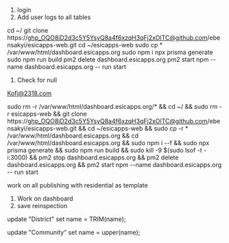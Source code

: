 1. login
2. Add user logs to all tables


cd ~/
git clone https://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@github.com/ebensakyi/esicapps-web.git
cd ~/esicapps-web
sudo cp * /var/www/html/dashboard.esicapps.org
sudo npm i
npx prisma generate
sudo npm run build
pm2 delete dashboard.esicapps.org
pm2 start npm --name dashboard.esicapps.org -- run start




1. Check for null


Kofi@2318.com


sudo rm -r  /var/www/html/dashboard.esicapps.org/* && cd ~/ && sudo rm -r  esicapps-web && git clone https://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@github.com/ebensakyi/esicapps-web.git && cd ~/esicapps-web  && sudo cp -r * /var/www/html/dashboard.esicapps.org && cd  /var/www/html/dashboard.esicapps.org && sudo npm i --f && sudo npx prisma generate && sudo npm run build && sudo kill -9 $(sudo lsof -t -i:3000) && pm2 stop dashboard.esicapps.org && pm2 delete dashboard.esicapps.org && pm2 start npm --name dashboard.esicapps.org -- run start




work on all publishing with  residential as template



1. Work on dashboard
2. save  reinspection


 
update "District"
   set name = TRIM(name);
   
   update "Community"
   set name = upper(name);